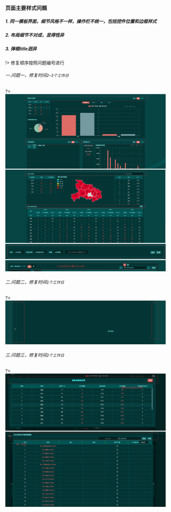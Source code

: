 ### 页面主要样式问题

##### 1. 同一模板界面，细节风格不一样，操作栏不统一，包括控件位置和边框样式
##### 2. 布局细节不对成，显得怪异
##### 3. 弹框title迥异

!> 修复顺序按照问题编号进行

###### 一.问题一，修复时间`2~3个工作日`

?> ![1](/static/p1.png)
   ![2](/static/p2.png)
   ![6](/static/p6.png)
   ![5](/static/p5.png)

###### 二.问题二，修复时间`1个工作日`
?>  ![7](/static/p7.png)


###### 三.问题三，修复时间`2个工作日`

?> ![3](/static/p3.png)
   ![4](/static/p4.png)